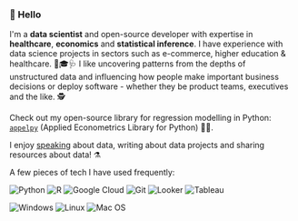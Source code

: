 ### 👋 Hello

I'm a **data scientist** and open-source developer with expertise in **healthcare**, **economics** and **statistical inference**.  I have experience with data science projects in sectors such as e-commerce, higher education & healthcare. 👛🎓🩺  I like uncovering patterns from the depths of unstructured data and influencing how people make important business decisions or deploy software - whether they be product teams, executives and the like. 🕵

Check out my open-source library for regression modelling in Python: [`appelpy`](https://github.com/mfarragher/appelpy) (Applied Econometrics Library for Python) 🍏🥧.

I enjoy [speaking](https://github.com/mfarragher/mfarragher.github.io/blob/master/index.md#talks-) about data, writing about data projects and sharing resources about data! ⚗

A few pieces of tech I have used frequently:

<img src="https://img.shields.io/badge/python%20-%2314354C.svg?&style=for-the-badge&logo=python&logoColor=white" alt="Python"> <img src="https://img.shields.io/badge/R-276DC3?style=for-the-badge&logo=r&logoColor=FFFFFF" alt="R"> <img src="https://img.shields.io/badge/Google%20Cloud%20-%234285F4.svg?&style=for-the-badge&logo=google-cloud&logoColor=white" alt="Google Cloud"> <img src="https://img.shields.io/badge/git%20-%23F05033.svg?&style=for-the-badge&logo=git&logoColor=white" alt="Git"> <img src="https://img.shields.io/badge/Looker-4285F4?style=for-the-badge&logo=looker&logoColor=FFFFFF" alt="Looker"> <img src="https://img.shields.io/badge/Tableau-E97627?style=for-the-badge&logo=tableau&logoColor=FFFFFF" alt="Tableau">

<img src="https://img.shields.io/badge/Windows-0078D6?style=for-the-badge&logo=windows&logoColor=FFFFFF" alt="Windows"> <img src="https://img.shields.io/badge/Linux-FCC624?style=for-the-badge&logo=linux&logoColor=000000" alt="Linux"> <img src="https://img.shields.io/badge/macOS-000000?style=for-the-badge&logo=apple&logoColor=FFFFFF" alt="Mac OS">
